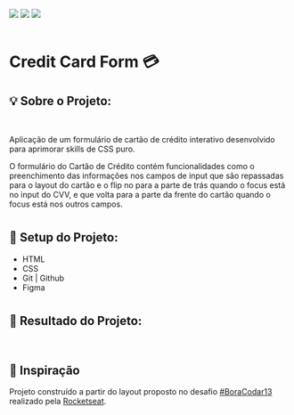 <a href="https://www.linkedin.com/in/pabloleite03/" target="_blank"><img src="https://img.shields.io/badge/-LinkedIn-%230077B5?style=for-the-badge&logo=linkedin&logoColor=white"></a>
<a href = "mailto:devpbleite@gmail.com"> <img src="https://img.shields.io/badge/-Gmail-%23333?style=for-the-badge&logo=gmail&logoColor=white" target="_blank"></a>
<a href="https://discord.com/channels/@PabloL#3331" target="_blank"><img src="https://img.shields.io/badge/Discord-7289DA?style=for-the-badge&logo=discord&logoColor=white" target="_blank"></a>
<br><br>


# Credit Card Form 💳


## 💡 Sobre o Projeto:
  <br>

  Aplicação de um formulário de cartão de crédito interativo desenvolvido para aprimorar skills de CSS puro.
  <br>
  
  O formulário do Cartão de Crédito contém funcionalidades como o preenchimento das informações nos campos de input que são repassadas para o layout do cartão e o flip no para a parte de trás quando o focus está no input do CVV, e que volta para a parte da frente do cartão quando o focus está nos outros campos.
   <br>

#   


## 🧰 Setup do Projeto:


- HTML
- CSS
- Git | Github
- Figma

#


## 📌 Resultado do Projeto:
<br>


## 🎨 Inspiração

Projeto construído a partir do layout proposto no desafio [#BoraCodar13](https://boracodar.dev/) realizado pela [Rocketseat](https://rocketseat.com.br).
